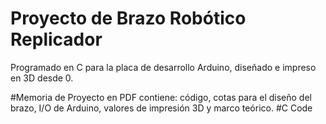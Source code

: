 # Proyecto de Brazo Robótico Replicador
Programado en C para la placa de desarrollo Arduino, diseñado e impreso en 3D desde 0.

#Memoria de Proyecto en PDF contiene: código, cotas para el diseño del brazo, I/O de Arduino, valores de impresión 3D y marco teórico.
#C Code

